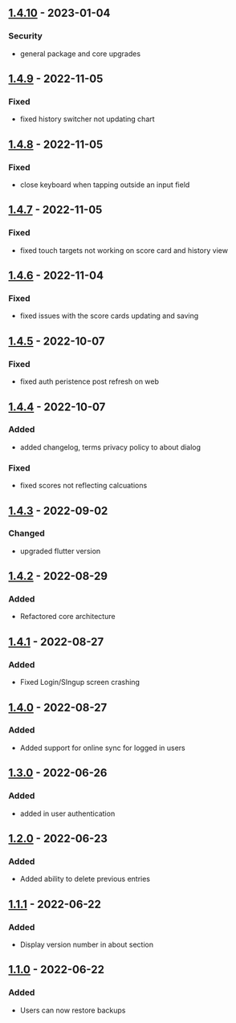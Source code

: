 ## [1.4.10] - 2023-01-04
### Security
- general package and core upgrades

## [1.4.9] - 2022-11-05
### Fixed
- fixed history switcher not updating chart

## [1.4.8] - 2022-11-05
### Fixed
- close keyboard when tapping outside an input field

## [1.4.7] - 2022-11-05
### Fixed
- fixed touch targets not working on score card and history view

## [1.4.6] - 2022-11-04
### Fixed
- fixed issues with the score cards updating and saving

## [1.4.5] - 2022-10-07
### Fixed
- fixed auth peristence post refresh on web

## [1.4.4] - 2022-10-07
### Added
- added changelog, terms privacy policy to about dialog

### Fixed
- fixed scores not reflecting calcuations

## [1.4.3] - 2022-09-02
### Changed
- upgraded flutter version

## [1.4.2] - 2022-08-29
### Added
- Refactored core architecture

## [1.4.1] - 2022-08-27
### Added
- Fixed Login/SIngup screen crashing

## [1.4.0] - 2022-08-27
### Added
- Added support for online sync for logged in users

## [1.3.0] - 2022-06-26
### Added
- added in user authentication

## [1.2.0] - 2022-06-23
### Added
- Added ability to delete previous entries

## [1.1.1] - 2022-06-22
### Added
- Display version number in about section

## [1.1.0] - 2022-06-22
### Added
- Users can now restore backups

[1.4.10]: https://github.com/RemeJuan/playoffs_score_card/compare/1.4.9...1.4.10
[1.4.9]: https://github.com/RemeJuan/playoffs_score_card/compare/1.4.8...1.4.9
[1.4.8]: https://github.com/RemeJuan/playoffs_score_card/compare/1.4.7...1.4.8
[1.4.7]: https://github.com/RemeJuan/playoffs_score_card/compare/1.4.6...1.4.7
[1.4.6]: https://github.com/RemeJuan/playoffs_score_card/compare/1.4.5...1.4.6
[1.4.5]: https://github.com/RemeJuan/playoffs_score_card/compare/1.4.4...1.4.5
[1.4.4]: https://github.com/RemeJuan/playoffs_score_card/compare/1.4.3...1.4.4
[1.4.3]: https://github.com/RemeJuan/playoffs_score_card/compare/1.4.2...1.4.3
[1.4.2]: https://github.com/RemeJuan/playoffs_score_card/compare/1.4.1...1.4.2
[1.4.1]: https://github.com/RemeJuan/playoffs_score_card/compare/1.4.0...1.4.1
[1.4.0]: https://github.com/RemeJuan/playoffs_score_card/compare/1.3.0...1.4.0
[1.3.0]: https://github.com/RemeJuan/playoffs_score_card/compare/1.2.0...1.3.0
[1.2.0]: https://github.com/RemeJuan/playoffs_score_card/compare/1.1.1...1.2.0
[1.1.1]: https://github.com/RemeJuan/playoffs_score_card/compare/1.1.0...1.1.1
[1.1.0]: https://github.com/RemeJuan/playoffs_score_card/releases/tag/1.1.0